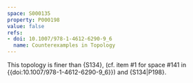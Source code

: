 ```yaml
---
space: S000135
property: P000198
value: false
refs:
- doi: 10.1007/978-1-4612-6290-9_6
  name: Counterexamples in Topology
---
```


This topology is finer than {S134},
(cf. item #1 for space #141 in {{doi:10.1007/978-1-4612-6290-9_6}})
and {S134|P198}.
